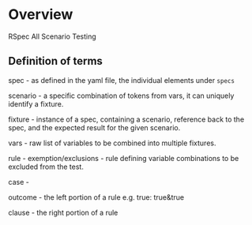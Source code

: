 # Overview
RSpec All Scenario Testing

## Definition of terms

spec - as defined in the yaml file, the individual elements under `specs`

scenario - a specific combination of tokens from vars, it can uniquely identify a fixture.

fixture - instance of a spec, containing a scenario, reference back to the spec, and the expected result for the given scenario.

vars - raw list of variables to be combined into multiple fixtures.

rule -
exemption/exclusions - rule defining variable combinations to be excluded from the test.

case -

outcome - the left portion of a rule e.g. true: true&true

clause - the right portion of a rule
